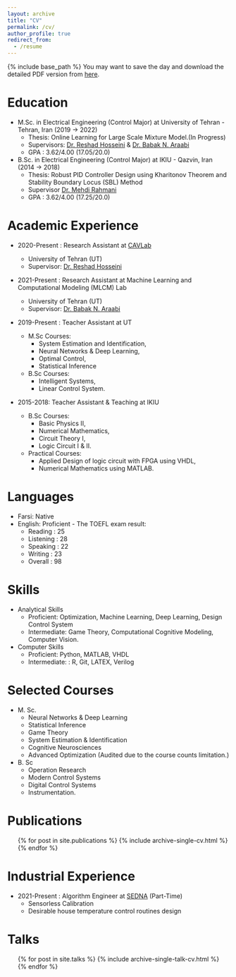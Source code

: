 ```yaml
---
layout: archive
title: "CV"
permalink: /cv/
author_profile: true
redirect_from:
  - /resume
---
```


{% include base_path %}
You may want to save the day and download the detailed PDF version from [here](https://MoPsd.github.io/files/Mohammad_Pasande_CV__detailed_.pdf).


Education
======

* M.Sc. in Electrical Engineering (Control Major) at University of Tehran - Tehran, Iran (2019 -> 2022)
  * Thesis: Online Learning for Large Scale Mixture Model.(In Progress) 
  * Supervisors:  [Dr. Reshad Hosseini](https://scholar.google.com/citations?hl=en&user=zqa4EY0AAAAJ&view_op=list_works&sortby=pubdate) & [Dr. Babak N. Araabi](https://scholar.google.com/citations?user=FTcata0AAAAJ&hl=en)
  * GPA : 3.62/4.00 (17.05/20.0)
* B.Sc. in  Electrical Engineering (Control Major) at IKIU - Qazvin, Iran (2014 -> 2018)
  * Thesis: Robust PID Controller Design using Kharitonov Theorem and Stability Boundary Locus (SBL) Method 
  * Supervisor [Dr. Mehdi Rahmani](https://scholar.google.com/citations?user=J1uikzMAAAAJ&hl=en)
  * GPA : 3.62/4.00 (17.25/20.0)
<!-- * Ph.D in Version Control Theory, GitHub University, 2018 (expected) -->

Academic Experience
======
* 2020-Present : Research Assistant at [CAVLab](http://visionlab.ut.ac.ir/)
  * University of Tehran (UT)
  * Supervisor:  [Dr. Reshad Hosseini](https://profile.ut.ac.ir/en/~reshad.hosseini)

* 2021-Present : Research Assistant at Machine Learning and Computational Modeling (MLCM) Lab
  * University of Tehran (UT)
  * Supervisor:  [Dr. Babak N. Araabi](https://ece.ut.ac.ir/en/~araabi)

* 2019-Present : Teacher Assistant at UT
  * M.Sc Courses: 
    * System Estimation and Identification, 
    * Neural Networks & Deep Learning, 
    * Optimal Control, 
    * Statistical Inference
  * B.Sc Courses: 
    * Intelligent Systems, 
    * Linear Control System.

* 2015-2018: Teacher Assistant & Teaching at IKIU
  * B.Sc Courses: 
    * Basic Physics II, 
    * Numerical Mathematics, 
    * Circuit Theory I, 
    * Logic Circuit I & II.
  * Practical Courses: 
    * Applied Design of logic circuit with FPGA using VHDL, 
    * Numerical Mathematics using MATLAB.

Languages
======
* Farsi: Native
* English: Proficient - The TOEFL exam result:
  * Reading : 25
  * Listening : 28
  * Speaking : 22
  * Writing : 23
  * Overall : 98

Skills
======
* Analytical Skills
  * Proficient: Optimization, Machine Learning, Deep Learning, Design Control System
  * Intermediate:  Game Theory, Computational Cognitive Modeling, Computer Vision.
* Computer Skills
  * Proficient: Python, MATLAB, VHDL
  * Intermediate: : R, Git, LATEX, Verilog
  
Selected Courses
======
* M. Sc.
  * Neural Networks & Deep Learning
  * Statistical Inference
  * Game Theory
  * System Estimation & Identification 
  * Cognitive Neurosciences
  * Advanced Optimization (Audited due to the course counts limitation.)
* B. Sc
  * Operation Research
  * Modern Control Systems
  * Digital Control Systems
  * Instrumentation.

Publications
======
  <ul>{% for post in site.publications %}
    {% include archive-single-cv.html %}
  {% endfor %}</ul>

Industrial Experience
======
* 2021-Present : Algorithm Engineer at [SEDNA](https://sednaco.ir/en/) (Part-Time)
  * Sensorless Calibration
  * Desirable house temperature control routines design

<!--* 2017-2020 : Embedded Developer at [INTELLICO](https://intellico.ir/) (Part-Time)
  * FPGA design and development engineer involved in several products as follow:
    * [INT2624M](https://intellico.ir/product/%d8%af%db%8c%d8%aa%d8%a7%d9%84%d8%a7%da%af%d8%b1-%d8%ad%d8%a7%d9%81%d8%b8%d9%87-%d8%af%d8%a7%d8%b1-%d9%be%d8%b1%d8%aa%d8%a7%d8%a8%d9%84-%db%b8-%da%a9%d8%a7%d9%86%d8%a7%d9%84%d9%87-%d8%a8%d8%a7-%d8%b3/) - [INT2724H](https://intellico.ir/product/%d9%86%d9%85%d9%88%d9%86%d9%87-%d8%a8%d8%b1%d8%af%d8%a7%d8%b1-16-%d9%88%d8%b1%d9%88%d8%af%db%8c-24-%d8%a8%db%8c%d8%aa-128k/) - [INT2224E](https://intellico.ir/product/%d8%af%db%8c%d8%aa%d8%a7%d9%84%d8%a7%da%af%d8%b1-%d8%a7%d8%a8%d8%b2%d8%a7%d8%b1-%d8%af%d9%82%db%8c%d9%82-%d9%88-%d9%85%d8%a7%d9%86%db%8c%d8%aa%d9%88%d8%b1%db%8c%d9%86%da%af-2/) - [INT6716](https://intellico.ir/product/%D9%85%D8%A7%DA%98%D9%88%D9%84-%D8%A7%D9%86%D8%AF%D8%A7%D8%B2%D9%87-%DA%AF%DB%8C%D8%B1%DB%8C-%D8%A7%D8%AE%D8%AA%D9%84%D8%A7%D9%81-%D8%B2%D9%85%D8%A7%D9%86%DB%8C-%D8%AA%D8%AD%D8%B1%DB%8C%DA%A9/)
-->

Talks
======
  <ul>{% for post in site.talks %}
    {% include archive-single-talk-cv.html %}
  {% endfor %}</ul>
  
<!-- Teaching
======
  <ul>{% for post in site.teaching %}
    {% include archive-single-cv.html %}
  {% endfor %}</ul>
   -->
<!-- Service and leadership
======
* Currently signed in to 43 different slack teams
 -->
 
